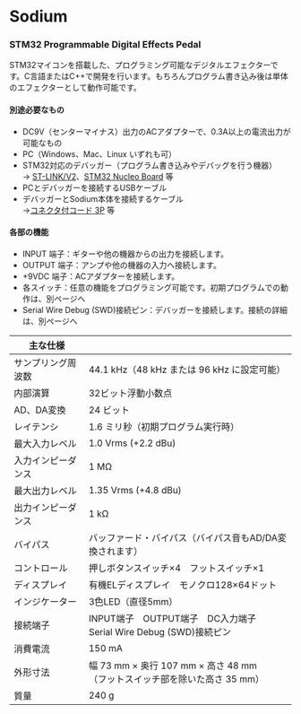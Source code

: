 ﻿# Sodium
### STM32 Programmable Digital Effects Pedal
STM32マイコンを搭載した、プログラミング可能なデジタルエフェクターです。C言語またはC++で開発を行います。もちろんプログラム書き込み後は単体のエフェクターとして動作可能です。



#### 別途必要なもの
- DC9V（センターマイナス）出力のACアダプターで、0.3A以上の電流出力が可能なもの
- PC（Windows、Mac、Linux いずれも可）
- STM32対応のデバッガー（プログラム書き込みやデバッグを行う機器）<br/>
	→ [ST-LINK/V2](https://www.st.com/ja/development-tools/st-link-v2.html)、[STM32 Nucleo Board](https://www.st.com/ja/evaluation-tools/stm32-nucleo-boards.html) 等
- PCとデバッガーを接続するUSBケーブル
- デバッガーとSodium本体を接続するケーブル<br/>
	→[コネクタ付コード 3P](https://akizukidenshi.com/catalog/g/gC-15384/) 等



#### 各部の機能
- INPUT 端子：ギターや他の機器からの出力を接続します。
- OUTPUT 端子：アンプや他の機器の入力へ接続します。
- +9VDC 端子：ACアダプターを接続します。
- 各スイッチ：任意の機能をプログラミング可能です。初期プログラムでの動作は、別ページへ
- Serial Wire Debug (SWD)接続ピン：デバッガーを接続します。接続の詳細は、別ページへ



| 主な仕様 |  |
| - | - |
| サンプリング周波数 | 44.1 kHz（48 kHz または 96 kHz に設定可能） |
| 内部演算 | 32ビット浮動小数点 |
| AD、DA変換 | 24 ビット |
| レイテンシ | 1.6 ミリ秒（初期プログラム実行時） |
| 最大入力レベル | 1.0 Vrms (+2.2 dBu) |
| 入力インピーダンス | 1 MΩ |
| 最大出力レベル | 1.35 Vrms (+4.8 dBu) |
| 出力インピーダンス | 1 kΩ |
| バイパス | バッファード・バイパス（バイパス音もAD/DA変換されます） |
| コントロール | 押しボタンスイッチ×4　フットスイッチ×1 |
| ディスプレイ | 有機ELディスプレイ　モノクロ128×64ドット |
| インジケーター | 3色LED（直径5mm） |
| 接続端子 | INPUT端子　OUTPUT端子　DC入力端子<br/>Serial Wire Debug (SWD)接続ピン |
| 消費電流 | 150 mA |
| 外形寸法 | 幅 73 mm × 奥行 107 mm × 高さ 48 mm<br/>（フットスイッチ部を除いた高さ 35 mm） |
| 質量 | 240 g |

